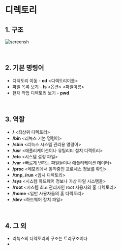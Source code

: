 # **디렉토리**

## **1. 구조**
![screensh](./img/디렉토리구조.png)

<br>

## **2. 기본 명령어**
* 디렉토리 이동 - **cd** <디렉토리이름>
* 파일 목록 보기 - **ls** <옵션> <파일이름>
* 현재 작업 디렉토리 보기 - **pwd**
<br>

## **3. 역할**
* **/** <최상위 디렉토리>
* **/bin** <리눅스 기본 명령어>
* **/sbin** <리눅스 시스템 관리용 명령어>
* **/usr** <애플리케이션이나 유틸리티 설치 디렉토리>
* **/etc** <시스템 설정 파일>
* **/var** <빠르게 변하는 파일들이나 애플리케이션 데이터>
* **/proc** <메모리에서 동작중인 프로세스 정보를 확인>
* **/tmp, /run** <임시 디렉토리>
* **/sys** <시스템 하드웨어 정보나 가상 파일 시스템들>
* **/root** <시스템 최고 관리자인 root 사용자의 홈 디렉토리>
* **/home** <일반 사용자들의 홈 디렉토리>
* **/dev** <하드웨어 장치 파일>
<br>

## **4. 그 외**
* 리눅스의 디렉토리의 구조는 트리구조이다
* 
